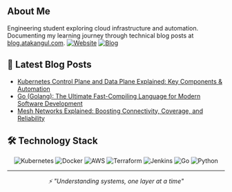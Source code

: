 
## About Me
Engineering student exploring cloud infrastructure and automation. Documenting my learning journey through technical blog posts at [blog.atakangul.com](https://blog.atakangul.com).
[![Website](https://img.shields.io/badge/Website-atakangul.com-blue?style=flat-square&logo=google-chrome)](https://www.atakangul.com)
[![Blog](https://img.shields.io/badge/Blog-blog.atakangul.com-orange?style=flat-square&logo=rss)](https://blog.atakangul.com)

## 📝 Latest Blog Posts
<!-- BLOG-POST-LIST:START -->
- [Kubernetes Control Plane and Data Plane Explained: Key Components & Automation](https://atakangul.com/blogs/kubernetes-control-data-plane)
- [Go (Golang): The Ultimate Fast-Compiling Language for Modern Software Development](https://atakangul.com/blogs/go-golang-fast-compilation)
- [Mesh Networks Explained: Boosting Connectivity, Coverage, and Reliability](https://atakangul.com/blogs/mesh-networks-boost-connectivity-reliability)
<!-- BLOG-POST-LIST:END -->

## 🛠 Technology Stack
<div align="center">

![Kubernetes](https://img.shields.io/badge/Kubernetes-326CE5?style=for-the-badge&logo=kubernetes&logoColor=white)
![Docker](https://img.shields.io/badge/Docker-2496ED?style=for-the-badge&logo=docker&logoColor=white)
![AWS](https://img.shields.io/badge/AWS-232F3E?style=for-the-badge&logo=amazon-aws&logoColor=white)
![Terraform](https://img.shields.io/badge/Terraform-7B42BC?style=for-the-badge&logo=terraform&logoColor=white)
![Jenkins](https://img.shields.io/badge/Jenkins-D24939?style=for-the-badge&logo=jenkins&logoColor=white)
![Go](https://img.shields.io/badge/Go-00ADD8?style=for-the-badge&logo=go&logoColor=white)
![Python](https://img.shields.io/badge/Python-3776AB?style=for-the-badge&logo=python&logoColor=white)

</div>

---
<div align="center">
 <i>⚡ "Understanding systems, one layer at a time"</i>
</div>
